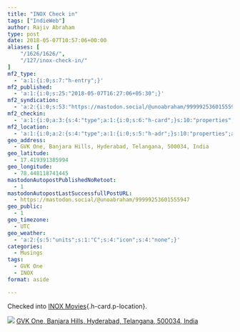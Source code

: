 ```yaml
---
title: "INOX Check in"
tags: ["IndieWeb"]
author: Rajiv Abraham
type: post
date: 2018-05-07T10:57:06+00:00
aliases: [
    "/1626/1626/",
    "/127/inox-check-in/"
]
mf2_type:
  - 'a:1:{i:0;s:7:"h-entry";}'
mf2_published:
  - 'a:1:{i:0;s:25:"2018-05-07T16:27:06+05:30";}'
mf2_syndication:
  - 'a:2:{i:0;s:53:"https://mastodon.social/@unoabraham/99999253601555947";i:1;s:72:"https://www.swarmapp.com/user/485549382/checkin/5af03102acb00b002cfeff96";}'
mf2_checkin:
  - 'a:1:{i:0;a:3:{s:4:"type";a:1:{i:0;s:6:"h-card";}s:10:"properties";a:10:{s:4:"name";a:1:{i:0;s:11:"INOX Movies";}s:3:"url";a:2:{i:0;s:49:"https://foursquare.com/v/4bf8d00fb182c9b68526785a";i:1;s:26:"https://www.inoxmovies.com";}s:3:"tel";a:1:{i:0;s:13:"040 6746 4646";}s:8:"latitude";a:1:{i:0;d:17.419391385994473;}s:9:"longitude";a:1:{i:0;d:78.44811874144516;}s:14:"street-address";a:1:{i:0;s:22:"GVK One, Banjara Hills";}s:8:"locality";a:1:{i:0;s:9:"Hyderabad";}s:6:"region";a:1:{i:0;s:9:"Telangana";}s:12:"country-name";a:1:{i:0;s:5:"India";}s:11:"postal-code";a:1:{i:0;s:6:"500034";}}s:5:"value";s:49:"https://foursquare.com/v/4bf8d00fb182c9b68526785a";}}'
mf2_location:
  - 'a:1:{i:0;a:2:{s:4:"type";a:1:{i:0;s:5:"h-adr";}s:10:"properties";a:7:{s:8:"latitude";a:1:{i:0;d:17.419391385994473;}s:9:"longitude";a:1:{i:0;d:78.44811874144516;}s:14:"street-address";a:1:{i:0;s:22:"GVK One, Banjara Hills";}s:8:"locality";a:1:{i:0;s:9:"Hyderabad";}s:6:"region";a:1:{i:0;s:9:"Telangana";}s:12:"country-name";a:1:{i:0;s:5:"India";}s:11:"postal-code";a:1:{i:0;s:6:"500034";}}}}'
geo_address:
  - GVK One, Banjara Hills, Hyderabad, Telangana, 500034, India
geo_latitude:
  - 17.419391385994
geo_longitude:
  - 78.448118741445
mastodonAutopostPublishedNoRetoot:
  - 1
mastodonAutopostLastSuccessfullPostURL:
  - https://mastodon.social/@unoabraham/99999253601555947
geo_public:
  - 1
geo_timezone:
  - UTC
geo_weather:
  - 'a:2:{s:5:"units";s:1:"C";s:4:"icon";s:4:"none";}'
categories:
  - Musings
tags:
  - GVK One
  - INOX
format: aside

---
```

Checked into [INOX Movies][1]{.h-card.p-location}.

<p class="sloc-display">
  <img class="icon-location" aria-label="Location: " aria-hidden="true" src="https://abraham.uno/wp-content/plugins/simple-location/location.svg" /><span class="p-location"><data class="p-latitude" value="17.419391"></data> <data class="p-latitude" value="78.448119"></data><a href="http://maps.google.com/maps?q=loc:17.419391385994,78.448118741445">GVK One, Banjara Hills, Hyderabad, Telangana, 500034, India</a></span><br />
</p>

 [1]: https://www.inoxmovies.com